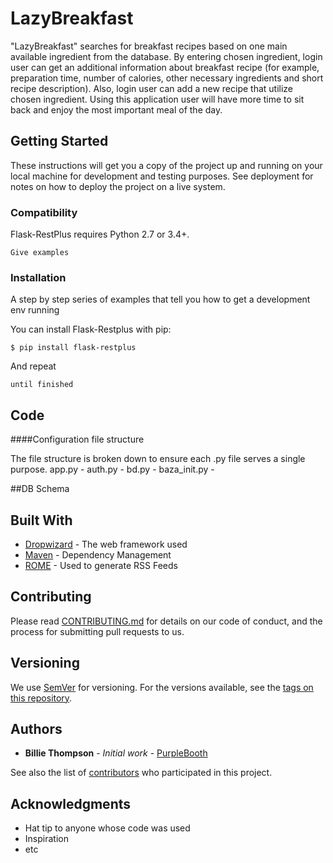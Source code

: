 # LazyBreakfast

"LazyBreakfast" searches for breakfast recipes based on one main available ingredient from the database. By entering chosen ingredient, login user can get an additional information about breakfast recipe (for example, preparation time, number of calories, other necessary ingredients and short recipe description). Also, login user can add a new recipe that utilize chosen ingredient. Using this application user will have more time to sit back and enjoy the most important meal of the day.


## Getting Started

These instructions will get you a copy of the project up and running on your local machine for development and testing purposes. See deployment for notes on how to deploy the project on a live system.

### Compatibility

Flask-RestPlus requires Python 2.7 or 3.4+.

```
Give examples
```

### Installation

A step by step series of examples that tell you how to get a development env running

You can install Flask-Restplus with pip:

```
$ pip install flask-restplus
```

And repeat

```
until finished
```

## Code

####Configuration file structure

The file structure is broken down to ensure each .py file serves a single purpose.
app.py - 
auth.py - 
bd.py - 
baza_init.py - 

##DB Schema

## Built With

* [Dropwizard](http://www.dropwizard.io/1.0.2/docs/) - The web framework used
* [Maven](https://maven.apache.org/) - Dependency Management
* [ROME](https://rometools.github.io/rome/) - Used to generate RSS Feeds

## Contributing

Please read [CONTRIBUTING.md](https://gist.github.com/PurpleBooth/b24679402957c63ec426) for details on our code of conduct, and the process for submitting pull requests to us.

## Versioning

We use [SemVer](http://semver.org/) for versioning. For the versions available, see the [tags on this repository](https://github.com/your/project/tags). 

## Authors

* **Billie Thompson** - *Initial work* - [PurpleBooth](https://github.com/PurpleBooth)

See also the list of [contributors](https://github.com/your/project/contributors) who participated in this project.



## Acknowledgments

* Hat tip to anyone whose code was used
* Inspiration
* etc
